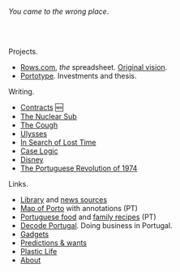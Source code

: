 <br/>

_You came to the wrong place_.

<br/>
<br/>

Projects.

- [Rows.com](https://rows.com), *the* spreadsheet. [Original vision](docs/2014-12-21-one-cell-to-rule-them-all.md).
- [Portotype](https://portotype.com). Investments and thesis.

Writing.
- [Contracts](/contracts/index.md) 🆕
- [The Nuclear Sub](/the-nuclear-submarine/index.md)
- [The Cough](/the-cough/index.md)
- [Ulysses](/james-joyce-ulysses/index.md)
- [In Search of Lost Time](/marcel-proust-in-search-of-lost-time/index.md)
- [Case Logic](/caselogic/index.md)
- [Disney](/disney) 
- [The Portuguese Revolution of 1974](/1974-04-25)



Links.

- [Library](library/library.html) and [news sources](about/news-sources.md)
- [Map of Porto](/porto/) with annotations (PT)
- [Portuguese food](/portuguese-food/) and [family recipes](/family-recipes/) (PT)
- [Decode Portugal](https://decodeportugal.com). Doing business in Portugal.
- [Gadgets](docs/crush-index.html)
- [Predictions & wants](docs/predictions-and-wants.md)
- [Plastic Life](https://plasticlife.puter.site/)
- [About](about/about.md)

